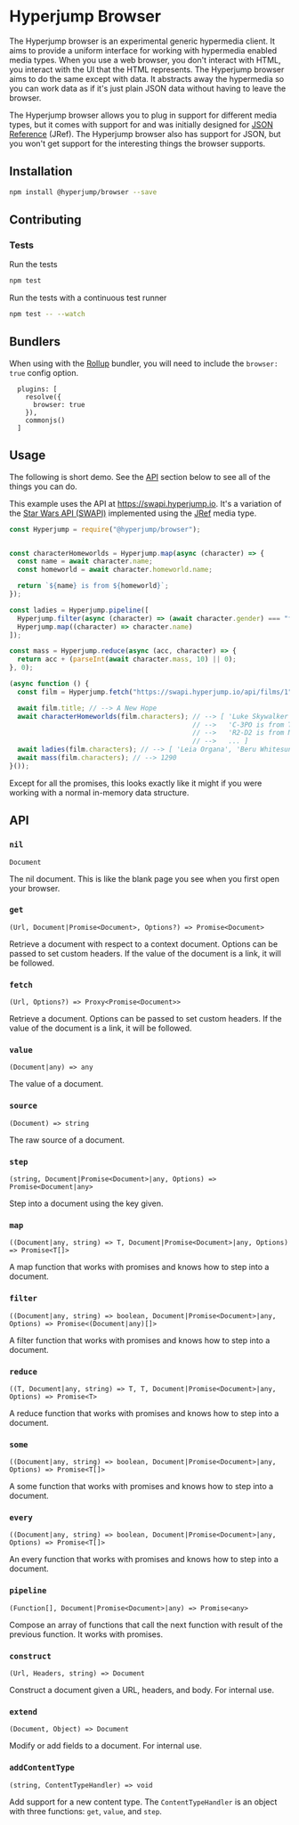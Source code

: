 Hyperjump Browser
=================

The Hyperjump browser is an experimental generic hypermedia client. It aims to
provide a uniform interface for working with hypermedia enabled media types.
When you use a web browser, you don't interact with HTML, you interact with the
UI that the HTML represents. The Hyperjump browser aims to do the same except
with data. It abstracts away the hypermedia so you can work data as if it's just
plain JSON data without having to leave the browser.

The Hyperjump browser allows you to plug in support for different media types,
but it comes with support for and was initially designed for [JSON Reference][jref]
(JRef). The Hyperjump browser also has support for JSON, but you won't get
support for the interesting things the browser supports.

Installation
------------

```bash
npm install @hyperjump/browser --save
```

Contributing
------------

### Tests

Run the tests

```bash
npm test
```

Run the tests with a continuous test runner

```bash
npm test -- --watch
```

Bundlers
--------

When using with the [Rollup][rollup] bundler, you will need to include the
`browser: true` config option.

```
  plugins: [
    resolve({
      browser: true
    }),
    commonjs()
  ]
```

Usage
-----

The following is short demo. See the [API](#api) section below to see all of the
things you can do.

This example uses the API at https://swapi.hyperjump.io. It's a variation of the
[Star Wars API (SWAPI)](https://www.swapi.co) implemented using the [JRef][jref]
media type.

```javascript
const Hyperjump = require("@hyperjump/browser");


const characterHomeworlds = Hyperjump.map(async (character) => {
  const name = await character.name;
  const homeworld = await character.homeworld.name;

  return `${name} is from ${homeworld}`;
});

const ladies = Hyperjump.pipeline([
  Hyperjump.filter(async (character) => (await character.gender) === "female"),
  Hyperjump.map((character) => character.name)
]);

const mass = Hyperjump.reduce(async (acc, character) => {
  return acc + (parseInt(await character.mass, 10) || 0);
}, 0);

(async function () {
  const film = Hyperjump.fetch("https://swapi.hyperjump.io/api/films/1");

  await film.title; // --> A New Hope
  await characterHomeworlds(film.characters); // --> [ 'Luke Skywalker is from Tatooine',
                                              // -->   'C-3PO is from Tatooine',
                                              // -->   'R2-D2 is from Naboo',
                                              // -->   ... ]
  await ladies(film.characters); // --> [ 'Leia Organa', 'Beru Whitesun lars' ]
  await mass(film.characters); // --> 1290
}());
```

Except for all the promises, this looks exactly like it might if you were
working with a normal in-memory data structure.

API
---

### `nil`
`Document`

The nil document. This is like the blank page you see when you first open your
browser.

### `get`
`(Url, Document|Promise<Document>, Options?) => Promise<Document>`

Retrieve a document with respect to a context document. Options can be passed to
set custom headers. If the value of the document is a link, it will be followed.

### `fetch`
`(Url, Options?) => Proxy<Promise<Document>>`

Retrieve a document. Options can be passed to set custom headers. If the value
of the document is a link, it will be followed.

### `value`
`(Document|any) => any`

The value of a document.

### `source`
`(Document) => string`

The raw source of a document.

### `step`
`(string, Document|Promise<Document>|any, Options) => Promise<Document|any>`

Step into a document using the key given.

### `map`
`((Document|any, string) => T, Document|Promise<Document>|any, Options) => Promise<T[]>`

A map function that works with promises and knows how to step into a document.

### `filter`
`((Document|any, string) => boolean, Document|Promise<Document>|any, Options) => Promise<(Document|any)[]>`

A filter function that works with promises and knows how to step into a
document.

### `reduce`
`((T, Document|any, string) => T, T, Document|Promise<Document>|any, Options) => Promise<T>`

A reduce function that works with promises and knows how to step into a
document.

### `some`
`((Document|any, string) => boolean, Document|Promise<Document>|any, Options) => Promise<T[]>`

A some function that works with promises and knows how to step into a document.

### `every`
`((Document|any, string) => boolean, Document|Promise<Document>|any, Options) => Promise<T[]>`

An every function that works with promises and knows how to step into a document.

### `pipeline`
`(Function[], Document|Promise<Document>|any) => Promise<any>`

Compose an array of functions that call the next function with result of the
previous function. It works with promises.

### `construct`
`(Url, Headers, string) => Document`

Construct a document given a URL, headers, and body. For internal use.

### `extend`
`(Document, Object) => Document`

Modify or add fields to a document. For internal use.

### `addContentType`
`(string, ContentTypeHandler) => void`

Add support for a new content type. The `ContentTypeHandler` is an object with
three functions: `get`, `value`, and `step`.

[jref]: https://github.com/jdesrosiers/hyperjump-browser/blob/master/json-reference/README.md
[rollup]: https://rollupjs.org
